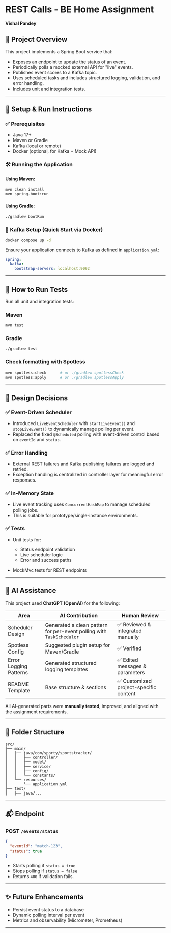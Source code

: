 # REST Calls - BE Home Assignment

**Vishal Pandey**

## 🚀 Project Overview

This project implements a Spring Boot service that:

* Exposes an endpoint to update the status of an event.
* Periodically polls a mocked external API for "live" events.
* Publishes event scores to a Kafka topic.
* Uses scheduled tasks and includes structured logging, validation, and error handling.
* Includes unit and integration tests.

---

## 🔧 Setup & Run Instructions

### ✅ Prerequisites

* Java 17+
* Maven or Gradle
* Kafka (local or remote)
* Docker (optional, for Kafka + Mock API)

### 🛠️ Running the Application

#### Using Maven:

```bash
mvn clean install
mvn spring-boot:run
```

#### Using Gradle:

```bash
./gradlew bootRun
```

### 🔁 Kafka Setup (Quick Start via Docker)

```bash
docker compose up -d
```

Ensure your application connects to Kafka as defined in `application.yml`:

```yaml
spring:
  kafka:
    bootstrap-servers: localhost:9092
```

---

## 🧪 How to Run Tests

Run all unit and integration tests:

### Maven

```bash
mvn test
```

### Gradle

```bash
./gradlew test
```

### Check formatting with Spotless

```bash
mvn spotless:check      # or ./gradlew spotlessCheck
mvn spotless:apply      # or ./gradlew spotlessApply
```

---

## 🧩 Design Decisions

### ✅ Event-Driven Scheduler

* Introduced `LiveEventScheduler` with `startLiveEvent()` and `stopLiveEvent()` to dynamically manage polling per event.
* Replaced the fixed `@Scheduled` polling with event-driven control based on `eventId` and `status`.

### ✅ Error Handling

* External REST failures and Kafka publishing failures are logged and retried.
* Exception handling is centralized in controller layer for meaningful error responses.

### ✅ In-Memory State

* Live event tracking uses `ConcurrentHashMap` to manage scheduled polling jobs.
* This is suitable for prototype/single-instance environments.

### ✅ Tests

* Unit tests for:

    * Status endpoint validation
    * Live scheduler logic
    * Error and success paths
* MockMvc tests for REST endpoints

---

## 🤖 AI Assistance

This project used **ChatGPT (OpenAI)** for the following:

| Area                   | AI Contribution                                                      | Human Review                          |
| ---------------------- | -------------------------------------------------------------------- | ------------------------------------- |
| Scheduler Design       | Generated a clean pattern for per-event polling with `TaskScheduler` | ✅ Reviewed & integrated manually      |
| Spotless Config        | Suggested plugin setup for Maven/Gradle                              | ✅ Verified                            |
| Error Logging Patterns | Generated structured logging templates                               | ✅ Edited messages & parameters        |
| README Template        | Base structure & sections                                            | ✅ Customized project-specific content |

All AI-generated parts were **manually tested**, improved, and aligned with the assignment requirements.

---

## 📂 Folder Structure

```
src/
├── main/
│   ├── java/com/sporty/sportstracker/
│   │   ├── controller/
│   │   ├── model/
│   │   ├── service/
│   │   ├── config/
│   │   └── constants/
│   └── resources/
│       └── application.yml
├── test/
│   ├── java/...
```

---

## 📬 Endpoint

### POST `/events/status`

```json
{
  "eventId": "match-123",
  "status": true
}
```

* Starts polling if `status = true`
* Stops polling if `status = false`
* Returns `400` if validation fails.

---

## ✨ Future Enhancements

* Persist event status to a database
* Dynamic polling interval per event
* Metrics and observability (Micrometer, Prometheus)

---
